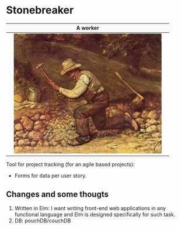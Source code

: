 # Stonebreaker

||A worker||
|-|:-:|-|
||![Stonebreaker](media/the-stone-breaker-1849.jpg)||

Tool for project tracking (for an agile based projects):
  - Forms for data per user story.

## Changes and some thougts
  1. Written in Elm: I want writing front-end web applications in any functional language and Elm is designed specifically for such task.
  2. DB: pouchDB/couchDB